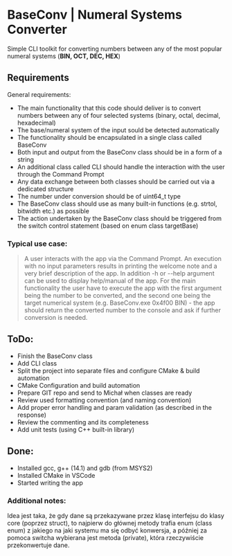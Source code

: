 # BaseConv | Numeral Systems Converter
Simple CLI toolkit for converting numbers between any of the most popular numeral systems (**BIN, OCT, DEC, HEX**) 

## Requirements
General requirements:
* The main functionality that this code should deliver is to convert numbers between any of four selected systems (binary, octal, decimal, hexadecimal)
* The base/numeral system of the input sould be detected automatically
* The functionality should be encapsulated in a single class called BaseConv
* Both input and output from the BaseConv class should be in a form of a string
* An additional class called CLI should handle the interaction with the user through the Command Prompt
* Any data exchange between both classes should be carried out via a dedicated structure
* The number under conversion should be of uint64_t type
* The BaseConv class should use as many built-in functions (e.g. strtol, bitwidth etc.) as possible
* The action undertaken by the BaseConv class should be triggered from the switch control statement (based on enum class targetBase)

### Typical use case:
>A user interacts with the app via the Command Prompt. An execution with no input parameters results in printing the welcome note and a very brief description of the app. In addition -h or --help argument can be used to display help/manual of the app. For the main functionality the user have to execute the app with the first argument being the number to be converted, and the second one being the target numerical system (e.g. BaseConv.exe 0x4f00 BIN) - the app should return the converted number to the console and ask if further conversion is needed.

## ToDo:
- Finish the BaseConv class
- Add CLI class
- Split the project into separate files and configure CMake & build automation
- CMake Configuration and build automation
- Prepare GIT repo and send to Michał when classes are ready
- Review used formatting convention (and naming convention)
- Add proper error handling and param validation (as described in the response)
- Review the commenting and its completeness
- Add unit tests (using C++ built-in library)

## Done:
- Installed gcc, g++ (14.1) and gdb (from MSYS2)
- Installed CMake in VSCode
- Started writing the app

### Additional notes:
Idea jest taka, że gdy dane są przekazywane przez klasę interfejsu do klasy core (poprzez struct), to najpierw do głównej metody trafia enum (class enum) z jakiego na jaki systemu ma się odbyć konwersja, a później za pomoca switcha wybierana jest metoda (private), która rzeczywiście przekonwertuje dane.
